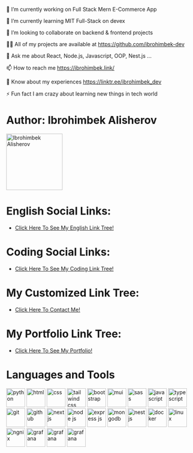 🔭 I’m currently working on Full Stack Mern E-Commerce App

🌱 I’m currently learning MIT Full-Stack on devex

👯 I’m looking to collaborate on backend & frontend projects

👨‍💻 All of my projects are available at https://github.com/ibrohimbek-dev

💬 Ask me about React, Node.js, Javascript, OOP, Nest.js ...

📫 How to reach me https://ibrohimbek.link/

📄 Know about my experiences https://linktr.ee/ibrohimbek_dev

⚡ Fun fact I am crazy about learning new things in tech world


 <div>
        <div>
            <h1 class="section-title">Author: Ibrohimbek Alisherov</h1>
            <img src="https://firebasestorage.googleapis.com/v0/b/ibrohimbek-links.appspot.com/o/my-github-assets%2Fme-linkedin-jpg-rounded-webp.webp?alt=media&token=c50f8ade-bcca-4ef9-883e-4d365576c631"
                alt="Ibrohimbek Alisherov" title="Ibrohimbek Alisherov" width="150" height="150" />
        </div>     
        <div class="section">
            <h1 class="section-title">English Social Links:</h1>
            <ul class="link-list">
                <li>
                    <a rel="noopener" href="https://linktr.ee/ns_uzb" target="_blank"
                        title="Visit English Tree Link">Click Here To See My English Link Tree!</a>
                </li>                
            </ul>
        </div>
        <div class="section">
            <h1 class="section-title">Coding Social Links:</h1>
            <ul class="link-list">
                <li>
                    <a rel="noopener" href="https://linktr.ee/devcode0101" target="_blank"
                        title="Visit Coding Link Tree">Click Here To See My Coding Link Tree!</a>
                </li>                
            </ul>
        </div>
        <div class="section">
            <h1 class="section-title">My Customized Link Tree:</h1>
            <ul class="link-list">
                <li>
                    <a rel="noopener" href="https://ibrohimbek.link/" target="_blank" title="Visit My Link Tree">Click Here To Contact Me!</a>
                </li>               
            </ul>
        </div>
  <div class="section">
            <h1 class="section-title">My Portfolio Link Tree:</h1>
            <ul class="link-list">
                <li>
                    <a rel="noopener" href="https://linktr.ee/ibrohimbek_dev" target="_blank" title="Visit My Link Tree">Click Here To See My Portfolio!</a>
                </li>               
            </ul>
        </div>
        <div class="section">
            <h1 class="section-title">Languages and Tools</h1>
            <div>
                <img src="https://img.icons8.com/?size=100&id=hGdCwhSHUe6L&format=png&color=000000" alt="python"
                    width="50" height="50" />
                <img src="https://img.icons8.com/?size=100&id=v8RpPQUwv0N8&format=png&color=000000" alt="html"
                    width="50" height="50" />
                <img src="https://img.icons8.com/?size=100&id=YjeKwnSQIBUq&format=png&color=000000" alt="css" width="50"
                    height="50" />
                <img src="https://img.icons8.com/?size=100&id=4PiNHtUJVbLs&format=png&color=000000" alt="tailwind css"
                    width="50" height="50" />
                <img src="https://img.icons8.com/?size=100&id=EzPCiQUqWWEa&format=png&color=000000" alt="bootstrap"
                    width="50" height="50" />
                <img src="https://img.icons8.com/?size=100&id=PaVDodKP5o6b&format=png&color=00b4d8" alt="mui" width="50"
                    height="50" />
                <img src="https://img.icons8.com/?size=100&id=QBqFNfPPB2Kx&format=png&color=000000" alt="sass"
                    width="50" height="50" />
                <img src="https://img.icons8.com/?size=100&id=108784&format=png&color=000000" alt="javascript"
                    width="50" height="50" />
                <img src="https://img.icons8.com/?size=100&id=uJM6fQYqDaZK&format=png&color=000000" alt="typescript"
                    width="50" height="50" />
                <img src="https://img.icons8.com/?size=100&id=20906&format=png&color=000000" alt="git" width="50"
                    height="50" />
                <img src="https://img.icons8.com/?size=100&id=63777&format=png&color=000000" alt="github" width="50"
                    height="50" />
                <img src="https://img.icons8.com/?size=100&id=AU6Wc7r56Fxz&format=png&color=000000" alt="next js"
                    width="50" height="50" />
                <img src="https://img.icons8.com/?size=100&id=hsPbhkOH4FMe&format=png&color=000000" alt="node js"
                    width="50" height="50" />
                <img src="https://img.icons8.com/?size=100&id=kg46nzoJrmTR&format=png&color=fe7f2d" alt="express js"
                    width="50" height="50" />
                <img src="https://img.icons8.com/?size=100&id=74402&format=png&color=000000" alt="mongodb" width="50"
                    height="50" />
                <img src="https://img.icons8.com/?size=100&id=9ESZMOeUioJS&format=png&color=000000" alt="nest js"
                    width="50" height="50" />
                <img src="https://img.icons8.com/?size=100&id=22813&format=png&color=000000" alt="docker" width="50"
                    height="50" />
                <img src="https://img.icons8.com/?size=100&id=HF4xGsjDERHf&format=png&color=000000" alt="linux"
                    width="50" height="50" />
                <img src="https://img.icons8.com/?size=100&id=t2x6DtCn5Zzx&format=png&color=000000" alt="ngnix"
                    width="50" height="50" />
                <img src="https://img.icons8.com/?size=100&id=bMkmDxPRZAld&format=png&color=000000" alt="grafana"
                    width="50" height="50" />
                <img src=""  
                    alt="grafana" width="50" height="50" />
                <img src="https://img.icons8.com/?size=100&id=o415ZlFwYWYe&format=png&color=000000"  
                    alt="grafana" width="50" height="50" />
            </div>
        </div>
    </div>
